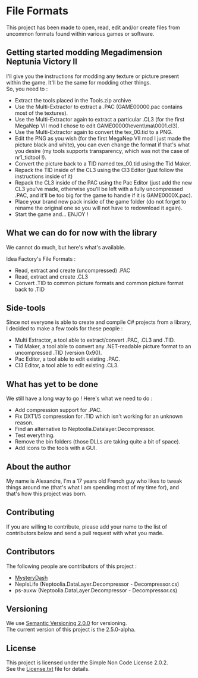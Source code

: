 # File Formats

This project has been made to open, read, edit and/or create files from uncommon formats found within various games or software.

## Getting started modding Megadimension Neptunia Victory II

I'll give you the instructions for modding any texture or picture present within the game. It'll be the same for modding other things.  
So, you need to :
* Extract the tools placed in the Tools.zip archive
* Use the Multi-Extractor to extract a .PAC (GAME00000.pac contains most of the textures).
* Use the Multi-Extractor again to extract a particular .CL3 (for the first MegaNep VII mod I chose to edit GAME00000\event\ma\0001.cl3).
* Use the Multi-Extractor again to convert the tex_00.tid to a PNG.
* Edit the PNG as you wish (for the first MegaNep VII mod I just made the picture black and white), you can even change the format if that's what you desire (my tools supports transparency, which was not the case of nr1_tidtool !).
* Convert the picture back to a TID named tex_00.tid using the Tid Maker.
* Repack the TID inside of the CL3 using the Cl3 Editor (just follow the instructions inside of it)
* Repack the CL3 inside of the PAC using the Pac Editor (just add the new CL3 you've made, otherwise you'll be left with a fully uncompressed .PAC, and it'll be too big for the game to handle if it is GAME0000X.pac).
* Place your brand new pack inside of the game folder (do not forget to rename the original one so you will not have to redownload it again).
* Start the game and... ENJOY !

## What we can do for now with the library

We cannot do much, but here's what's available.

Idea Factory's File Formats :
* Read, extract and create (uncompressed) .PAC
* Read, extract and create .CL3
* Convert .TID to common picture formats and common picture format back to .TID

## Side-tools

Since not everyone is able to create and compile C# projects from a library, I decided to make a few tools for these people :
* Multi Extractor, a tool able to extract/convert .PAC, .CL3 and .TID.
* Tid Maker, a tool able to convert any .NET-readable picture format to an uncompressed .TID (version 0x90).
* Pac Editor, a tool able to edit existing .PAC.
* Cl3 Editor, a tool able to edit existing .CL3.

## What has yet to be done

We still have a long way to go ! Here's what we need to do :
* Add compression support for .PAC.
* Fix DXT1/5 compression for .TID which isn't working for an unknown reason.
* Find an alternative to Neptoolia.Datalayer.Decompressor.
* Test everything.
* Remove the bin folders (those DLLs are taking quite a bit of space).
* Add icons to the tools with a GUI.

## About the author

My name is Alexandre, I'm a 17 years old French guy who likes to tweak things around me (that's what I am spending most of my time for), and that's how this project was born.

## Contributing

If you are willing to contribute, please add your name to the list of contributors below and send a pull request with what you made.

## Contributors

The following people are contributors of this project :
- [MysteryDash](https://github.com/MysteryDash)
- NepIsLife (Neptoolia.DataLayer.Decompressor - Decompressor.cs)
- ps-auxw (Neptoolia.DataLayer.Decompressor - Decompressor.cs)

## Versioning

We use [Semantic Versioning 2.0.0](http://semver.org/) for versioning.  
The current version of this project is the 2.5.0-alpha.

## License

This project is licensed under the Simple Non Code License 2.0.2.  
See the [License.txt](License.txt) file for details.